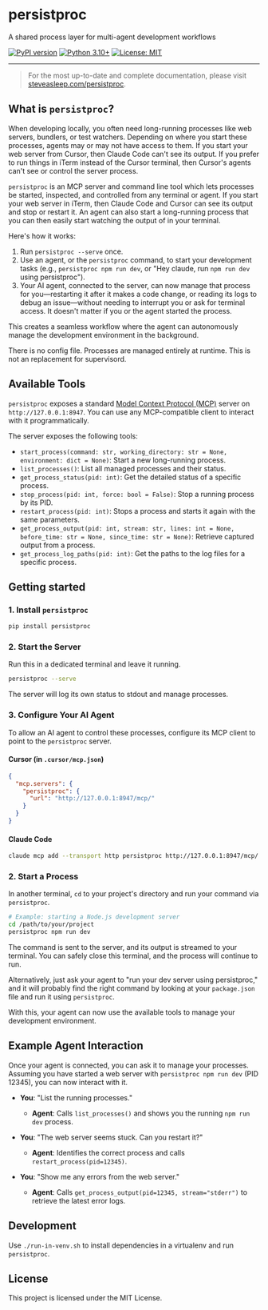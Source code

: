 # persistproc

A shared process layer for multi-agent development workflows

[![PyPI version](https://badge.fury.io/py/persistproc.svg)](https://badge.fury.io/py/persistproc)
[![Python 3.10+](https://img.shields.io/badge/python-3.10+-blue.svg)](https://www.python.org/downloads/)
[![License: MIT](https://img.shields.io/badge/License-MIT-yellow.svg)](https://opensource.org/licenses/MIT)

---

> For the most up-to-date and complete documentation, please visit [steveasleep.com/persistproc](https://steveasleep.com/persistproc).

## What is `persistproc`?

When developing locally, you often need long-running processes like web servers, bundlers, or test watchers. Depending on where you start these processes, agents may or may not have access to them. If you start your web server from Cursor, then Claude Code can't see its output. If you prefer to run things in iTerm instead of the Cursor terminal, then Cursor's agents can't see or control the server process.

`persistproc` is an MCP server and command line tool which lets processes be started, inspected, and controlled from any terminal or agent. If you start your web server in iTerm, then Claude Code and Cursor can see its output and stop or restart it. An agent can also start a long-running process that you can then easily start watching the output of in your terminal.

Here's how it works:

1.  Run `persistproc --serve` once.
2.  Use an agent, or the `persistproc` command, to start your development tasks (e.g., `persistproc npm run dev`, or "Hey claude, run `npm run dev` using persistproc").
3.  Your AI agent, connected to the server, can now manage that process for you—restarting it after it makes a code change, or reading its logs to debug an issue—without needing to interrupt you or ask for terminal access. It doesn't matter if you or the agent started the process.

This creates a seamless workflow where the agent can autonomously manage the development environment in the background.

There is no config file. Processes are managed entirely at runtime. This is not an replacement for supervisord.

## Available Tools

`persistproc` exposes a standard [Model Context Protocol (MCP)](https://modelcontext.com/) server on `http://127.0.0.1:8947`. You can use any MCP-compatible client to interact with it programmatically.

The server exposes the following tools:

*   `start_process(command: str, working_directory: str = None, environment: dict = None)`: Start a new long-running process.
*   `list_processes()`: List all managed processes and their status.
*   `get_process_status(pid: int)`: Get the detailed status of a specific process.
*   `stop_process(pid: int, force: bool = False)`: Stop a running process by its PID.
*   `restart_process(pid: int)`: Stops a process and starts it again with the same parameters.
*   `get_process_output(pid: int, stream: str, lines: int = None, before_time: str = None, since_time: str = None)`: Retrieve captured output from a process.
*   `get_process_log_paths(pid: int)`: Get the paths to the log files for a specific process.

## Getting started

### 1. Install `persistproc`

```bash
pip install persistproc
```

### 2. Start the Server

Run this in a dedicated terminal and leave it running.

```bash
persistproc --serve
```

The server will log its own status to stdout and manage processes.

### 3. Configure Your AI Agent

To allow an AI agent to control these processes, configure its MCP client to point to the `persistproc` server.

#### Cursor (in `.cursor/mcp.json`)

```json
{
  "mcp.servers": {
    "persistproc": {
      "url": "http://127.0.0.1:8947/mcp/"
    }
  }
}
```

#### Claude Code

```sh
claude mcp add --transport http persistproc http://127.0.0.1:8947/mcp/
```

### 2. Start a Process

In another terminal, `cd` to your project's directory and run your command via `persistproc`.

```bash
# Example: starting a Node.js development server
cd /path/to/your/project
persistproc npm run dev
```

The command is sent to the server, and its output is streamed to your terminal. You can safely close this terminal, and the process will continue to run.

Alternatively, just ask your agent to "run your dev server using persistproc," and it will probably find the right command by looking at your `package.json` file and run it using `persistproc`.

With this, your agent can now use the available tools to manage your development environment.

## Example Agent Interaction

Once your agent is connected, you can ask it to manage your processes. Assuming you have started a web server with `persistproc npm run dev` (PID 12345), you can now interact with it.

*   **You**: "List the running processes."
    *   **Agent**: Calls `list_processes()` and shows you the running `npm run dev` process.

*   **You**: "The web server seems stuck. Can you restart it?"
    *   **Agent**: Identifies the correct process and calls `restart_process(pid=12345)`.

*   **You**: "Show me any errors from the web server."
    *   **Agent**: Calls `get_process_output(pid=12345, stream="stderr")` to retrieve the latest error logs.

## Development

Use `./run-in-venv.sh` to install dependencies in a virtualenv and run `persistproc`.

## License

This project is licensed under the MIT License. 
